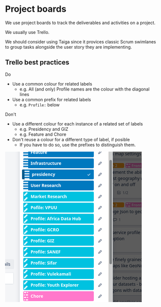 # Project boards

We use project boards to track the deliverables and activities on a project.

We usually use Trello.

We should consider using Taiga since it provices classic Scrum swimlanes to group tasks alongside the user story they are implementing.

## Trello best practices

Do

* Use a common colour for related labels
  * e.g. All \(and only\) Profile names are the colour with the diagonal lines
* Use a common prefix for related labels
  * e.g. `Profile:`  below

Don't

* Use a different colour for each instance of a related set of labels
  * e.g. Presidency and GIZ
  * e.g. Feature and Chore
* Don't reuse a colour for a different type of label, if posible
  * If you have to do so, use the prefixes to distinguish them.

![](../../.gitbook/assets/screenshot_2021-06-23_11-49-53.png)

